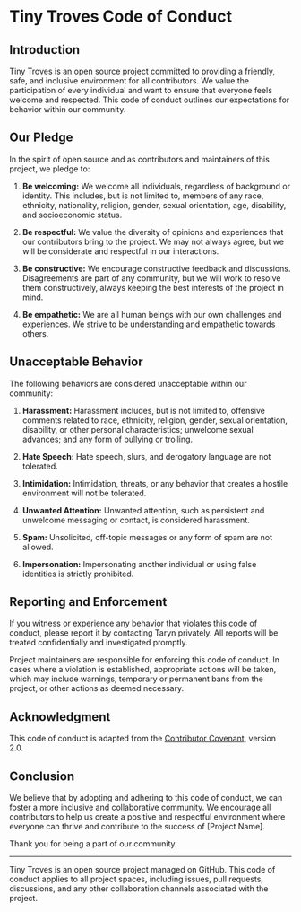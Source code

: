 # Tiny Troves Code of Conduct

## Introduction

Tiny Troves is an open source project committed to providing a friendly, safe, and inclusive environment for all contributors. We value the participation of every individual and want to ensure that everyone feels welcome and respected. This code of conduct outlines our expectations for behavior within our community.

## Our Pledge

In the spirit of open source and as contributors and maintainers of this project, we pledge to:

1. **Be welcoming:** We welcome all individuals, regardless of background or identity. This includes, but is not limited to, members of any race, ethnicity, nationality, religion, gender, sexual orientation, age, disability, and socioeconomic status.

2. **Be respectful:** We value the diversity of opinions and experiences that our contributors bring to the project. We may not always agree, but we will be considerate and respectful in our interactions.

3. **Be constructive:** We encourage constructive feedback and discussions. Disagreements are part of any community, but we will work to resolve them constructively, always keeping the best interests of the project in mind.

4. **Be empathetic:** We are all human beings with our own challenges and experiences. We strive to be understanding and empathetic towards others.

## Unacceptable Behavior

The following behaviors are considered unacceptable within our community:

1. **Harassment:** Harassment includes, but is not limited to, offensive comments related to race, ethnicity, religion, gender, sexual orientation, disability, or other personal characteristics; unwelcome sexual advances; and any form of bullying or trolling.

2. **Hate Speech:** Hate speech, slurs, and derogatory language are not tolerated.

3. **Intimidation:** Intimidation, threats, or any behavior that creates a hostile environment will not be tolerated.

4. **Unwanted Attention:** Unwanted attention, such as persistent and unwelcome messaging or contact, is considered harassment.

5. **Spam:** Unsolicited, off-topic messages or any form of spam are not allowed.

6. **Impersonation:** Impersonating another individual or using false identities is strictly prohibited.

## Reporting and Enforcement

If you witness or experience any behavior that violates this code of conduct, please report it by contacting Taryn privately. All reports will be treated confidentially and investigated promptly.

Project maintainers are responsible for enforcing this code of conduct. In cases where a violation is established, appropriate actions will be taken, which may include warnings, temporary or permanent bans from the project, or other actions as deemed necessary.

## Acknowledgment

This code of conduct is adapted from the [Contributor Covenant](https://www.contributor-covenant.org/version/2/0/code_of_conduct.html), version 2.0.

## Conclusion

We believe that by adopting and adhering to this code of conduct, we can foster a more inclusive and collaborative community. We encourage all contributors to help us create a positive and respectful environment where everyone can thrive and contribute to the success of [Project Name].

Thank you for being a part of our community.

---
Tiny Troves is an open source project managed on GitHub. This code of conduct applies to all project spaces, including issues, pull requests, discussions, and any other collaboration channels associated with the project.
